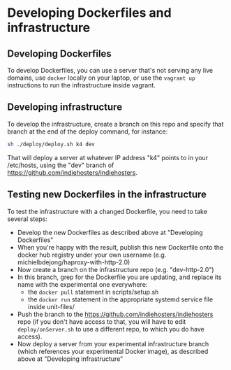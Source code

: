 # Developing Dockerfiles and infrastructure

## Developing Dockerfiles

To develop Dockerfiles, you can use a server that's not serving any live domains, use `docker` locally on your laptop, or use the `vagrant up` instructions to run the infrastructure inside vagrant.

## Developing infrastructure

To develop the infrastructure, create a branch on this repo and specify that branch at the end of the deploy command, for instance:

```bash
sh ./deploy/deploy.sh k4 dev
```

That will deploy a server at whatever IP address "k4" points to in your /etc/hosts, using the "dev" branch of https://github.com/indiehosters/indiehosters.

## Testing new Dockerfiles in the infrastructure

To test the infrastructure with a changed Dockerfile, you need to take several steps:

* Develop the new Dockerfiles as described above at "Developing Dockerfiles"
* When you're happy with the result, publish this new Dockerfile onto the docker hub registry under your own username (e.g. michielbdejong/haproxy-with-http-2.0)
* Now create a branch on the infrastructure repo (e.g. "dev-http-2.0")
* In this branch, grep for the Dockerfile you are updating, and replace its name with the experimental one everywhere:
  * the `docker pull` statement in scripts/setup.sh
  * the `docker run` statement in the appropriate systemd service file inside unit-files/
* Push the branch to the https://github.com/indiehosters/indiehosters repo (if you don't have access to that, you will have to edit
  `deploy/onServer.sh` to use a different repo, to which you do have access).
* Now deploy a server from your experimental infrastructure branch (which references your experimental Docker image), as described above at "Developing infrastructure"

